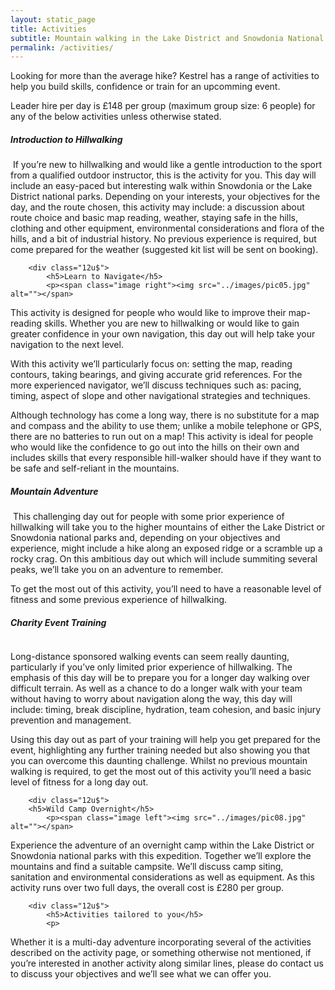 ```yaml
---
layout: static_page
title: Activities
subtitle: Mountain walking in the Lake District and Snowdonia National Parks.
permalink: /activities/
---
```


Looking for more than the average hike? Kestrel has a range of activities to help you build skills, confidence or train for an upcomming event.

Leader hire per day is £148 per group (maximum group size: 6 people) for any of the below activities unless otherwise stated.

<section>
    <div class="row-uniform">
        <div class="12u$">
            <h5>Introduction to Hillwalking</h5>
            <p><span class="image left"><img src="../images/pic04.jpg" alt=""></span>
If you’re new to hillwalking and would like a gentle introduction to the sport from a qualified outdoor instructor, this is the activity for you. This day will include an easy-paced but interesting walk within Snowdonia or the Lake District national parks. Depending on your interests, your objectives for the day, and the route chosen, this activity may include: a discussion about route choice and basic map reading, weather, staying safe in the hills, clothing and other equipment, environmental considerations and flora of the hills, and a bit of industrial history. No previous experience is required, but come prepared for the weather (suggested kit list will be sent on booking).     
            </p>
        </div>

        <div class="12u$">
            <h5>Learn to Navigate</h5>
            <p><span class="image right"><img src="../images/pic05.jpg" alt=""></span>
This activity is designed for people who would like to improve their map-reading skills. Whether you are new to hillwalking or would like to gain greater confidence in your own navigation, this day out will help take your navigation to the next level.

With this activity we’ll particularly focus on: setting the map, reading contours, taking bearings, and giving accurate grid references. For the more experienced navigator, we’ll discuss techniques such as: pacing, timing, aspect of slope and other navigational strategies and techniques. 
 
Although technology has come a long way, there is no substitute for a map and compass and the ability to use them; unlike a mobile telephone or GPS, there are no batteries to run out on a map! This activity is ideal for people who would like the confidence to go out into the hills on their own and includes skills that every responsible hill-walker should have if they want to be safe and self-reliant in the mountains.
            </p>
        </div>
        <div class="12u$">
            <h5>Mountain Adventure</h5>
            <p><span class="image left"><img src="../images/pic06.jpg" alt=""></span>
This challenging day out for people with some prior experience of hillwalking will take you to the higher mountains of either the Lake District or Snowdonia national parks and, depending on your objectives and experience, might include a hike along an exposed ridge or a scramble up a rocky crag. On this ambitious day out which will include summiting several peaks, we’ll take you on an adventure to remember. 
 
To get the most out of this activity, you’ll need to have a reasonable level of fitness and some previous experience of hillwalking. 
            </p>
        </div>
        <div class="12u$">
            <h5>Charity Event Training</h5>
            <p><span class="image right"><img src="../images/pic07.jpg" alt=""></span>

Long-distance sponsored walking events can seem really daunting, particularly if you’ve only limited prior experience of hillwalking. The emphasis of this day will be to prepare you for a longer day walking over difficult terrain. As well as a chance to do a longer walk with your team without having to worry about navigation along the way, this day will include: timing, break discipline, hydration, team cohesion, and basic injury prevention and management.  

Using this day out as part of your training will help you get prepared for the event, highlighting any further training needed but also showing you that you can overcome this daunting challenge. Whilst no previous mountain walking is required, to get the most out of this activity you’ll need a basic level of fitness for a long day out.
            </p>
            <p></p>
        </div>

        <div class="12u$">
        <h5>Wild Camp Overnight</h5>
            <p><span class="image left"><img src="../images/pic08.jpg" alt=""></span>
Experience the adventure of an overnight camp within the Lake District or Snowdonia national parks with this expedition. Together we’ll explore the mountains and find a suitable campsite. We’ll discuss camp siting, sanitation and environmental considerations as well as equipment. As this activity runs over two full days, the overall cost is £280 per group.
            </p>
        </div>

        <div class="12u$">
            <h5>Activities tailored to you</h5>
            <p>
Whether it is a multi-day adventure incorporating several of the activities described on the activity page, or something otherwise not mentioned, if you’re interested in another activity along similar lines, please do contact us to discuss your objectives and we’ll see what we can offer you.
            </p>
        </div>
    </div>
</section>
